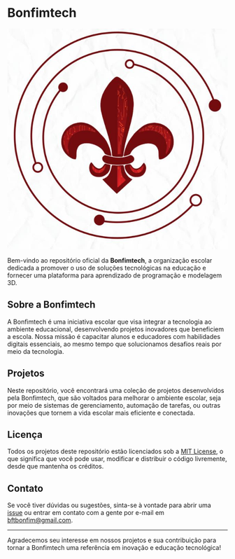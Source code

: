# Bonfimtech
![Bonfimtech](.imgs/bonfimtech.jpg)

Bem-vindo ao repositório oficial da **Bonfimtech**, a organização escolar dedicada a promover o uso de soluções tecnológicas na educação e fornecer uma plataforma para aprendizado de programação e modelagem 3D.

## Sobre a Bonfimtech

A Bonfimtech é uma iniciativa escolar que visa integrar a tecnologia ao ambiente educacional, desenvolvendo projetos inovadores que beneficiem a escola. Nossa missão é capacitar alunos e educadores com habilidades digitais essenciais, ao mesmo tempo que solucionamos desafios reais por meio da tecnologia.

## Projetos

Neste repositório, você encontrará uma coleção de projetos desenvolvidos pela Bonfimtech, que são voltados para melhorar o ambiente escolar, seja por meio de sistemas de gerenciamento, automação de tarefas, ou outras inovações que tornem a vida escolar mais eficiente e conectada.

## Licença

Todos os projetos deste repositório estão licenciados sob a [MIT License](LICENSE), o que significa que você pode usar, modificar e distribuir o código livremente, desde que mantenha os créditos.

## Contato

Se você tiver dúvidas ou sugestões, sinta-se à vontade para abrir uma [issue](https://github.com/Pedrzi/bonfimtech/issues) ou entrar em contato com a gente por e-mail em [bftbonfim@gmail.com](mailto:bftbonfim@gmail.com).

---

Agradecemos seu interesse em nossos projetos e sua contribuição para tornar a Bonfimtech uma referência em inovação e educação tecnológica!

